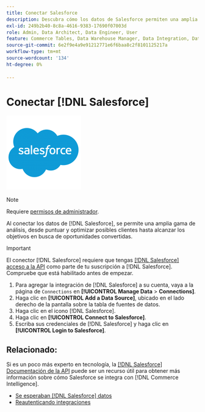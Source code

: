 ```yaml
---
title: Conectar Salesforce
description: Descubra cómo los datos de Salesforce permiten una amplia gama de análisis, desde puntuar y optimizar posibles clientes hasta alcanzar sus objetivos en busca de oportunidades convertidas.
exl-id: 249b2b40-8c8a-4616-9383-17690f07003d
role: Admin, Data Architect, Data Engineer, User
feature: Commerce Tables, Data Warehouse Manager, Data Integration, Data Import/Export
source-git-commit: 6e2f9e4a9e91212771e6f6baa8c2f8101125217a
workflow-type: tm+mt
source-wordcount: '134'
ht-degree: 0%

---
```


# Conectar [!DNL Salesforce]

![](../../../assets/Salesforce_Logo.png)

>[!NOTE]
>
>Requiere [permisos de administrador](../../../administrator/user-management/user-management.md).

Al conectar los datos de [!DNL Salesforce], se permite una amplia gama de análisis, desde puntuar y optimizar posibles clientes hasta alcanzar los objetivos en busca de oportunidades convertidas.

>[!IMPORTANT]
>
>El conector [!DNL Salesforce] requiere que tengas [[!DNL Salesforce] acceso a la API](../integrations/salesforce.md) como parte de tu suscripción a [!DNL Salesforce]. Compruebe que está habilitado antes de empezar.

1. Para agregar la integración de [!DNL Salesforce] a su cuenta, vaya a la página de `Connections` en **[!UICONTROL Manage Data** > **Connections]**.
1. Haga clic en **[!UICONTROL Add a Data Source]**, ubicado en el lado derecho de la pantalla sobre la tabla de fuentes de datos.
1. Haga clic en el icono [!DNL Salesforce].
1. Haga clic en **[!UICONTROL Connect to Salesforce]**.
1. Escriba sus credenciales de [!DNL Salesforce] y haga clic en **[!UICONTROL Login to Salesforce]**.

## Relacionado:

Si es un poco más experto en tecnología, la [[!DNL Salesforce] Documentación de la API](https://developer.salesforce.com/docs/atlas.en-us.api_rest.meta/api_rest/intro_what_is_rest_api.htm) puede ser un recurso útil para obtener más información sobre cómo Salesforce se integra con [!DNL Commerce Intelligence].

* [Se esperaban  [!DNL Salesforce] datos](../integrations/salesforce-data.md)
* [Reautenticando integraciones](https://experienceleague.adobe.com/docs/commerce-knowledge-base/kb/how-to/mbi-reauthenticating-integrations.html?lang=es)

